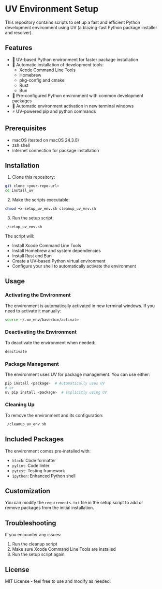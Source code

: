 # UV Environment Setup

This repository contains scripts to set up a fast and efficient Python development environment using UV (a blazing-fast Python package installer and resolver).

## Features

- 🚀 UV-based Python environment for faster package installation
- 🔧 Automatic installation of development tools:
  - Xcode Command Line Tools
  - Homebrew
  - pkg-config and cmake
  - Rust
  - Bun
- 🐍 Pre-configured Python environment with common development packages
- 🔄 Automatic environment activation in new terminal windows
- ⚡ UV-powered pip and python commands

## Prerequisites

- macOS (tested on macOS 24.3.0)
- zsh shell
- Internet connection for package installation

## Installation

1. Clone this repository:
```bash
git clone <your-repo-url>
cd install_uv
```

2. Make the scripts executable:
```bash
chmod +x setup_uv_env.sh cleanup_uv_env.sh
```

3. Run the setup script:
```bash
./setup_uv_env.sh
```

The script will:
- Install Xcode Command Line Tools
- Install Homebrew and system dependencies
- Install Rust and Bun
- Create a UV-based Python virtual environment
- Configure your shell to automatically activate the environment

## Usage

### Activating the Environment

The environment is automatically activated in new terminal windows. If you need to activate it manually:

```bash
source ~/.uv_env/base/bin/activate
```

### Deactivating the Environment

To deactivate the environment when needed:

```bash
deactivate
```

### Package Management

The environment uses UV for package management. You can use either:

```bash
pip install <package>  # Automatically uses UV
# or
uv pip install <package>  # Explicitly using UV
```

### Cleaning Up

To remove the environment and its configuration:

```bash
./cleanup_uv_env.sh
```

## Included Packages

The environment comes pre-installed with:
- `black`: Code formatter
- `pylint`: Code linter
- `pytest`: Testing framework
- `ipython`: Enhanced Python shell

## Customization

You can modify the `requirements.txt` file in the setup script to add or remove packages from the initial installation.

## Troubleshooting

If you encounter any issues:
1. Run the cleanup script
2. Make sure Xcode Command Line Tools are installed
3. Run the setup script again

## License

MIT License - feel free to use and modify as needed.
